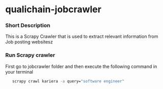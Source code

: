 # qualichain-jobcrawler

### Short Description 

This is a Scrapy Crawler that is used to extract relevant information from Job posting websitesz

### Run Scrapy crawler

First go to jobcrawler folder and then execute the following command in your terminal

```bash
   scrapy crawl kariera -a query="software engineer"
```